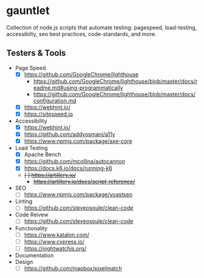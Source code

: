 # gauntlet

Collection of node.js scripts that automate testing: pagespeed, load-testing, accessibilty, seo best practices, code-standards, and more.

## Testers & Tools

- Page Speed
	- [x] https://github.com/GoogleChrome/lighthouse
    	- https://github.com/GoogleChrome/lighthouse/blob/master/docs/readme.md#using-programmatically
    	- https://github.com/GoogleChrome/lighthouse/blob/master/docs/configuration.md
  	- [x] https://webhint.io/
  	- [x] https://sitespeed.io
- Accessibility
    - [x] https://webhint.io/
    - [x] https://github.com/addyosmani/a11y
    - [x] https://www.npmjs.com/package/axe-core
- Load Testing
  - [x] Apache Bench
  - [x] https://github.com/mcollina/autocannon
  - [x] https://docs.k6.io/docs/running-k6
  - ~~[ ] https://artillery.io/~~
      - ~~https://artillery.io/docs/script-reference/~~
- SEO
  - [ ] https://www.npmjs.com/package/yoastseo
- Linting
  - [ ] https://github.com/steveosoule/clean-code
- Code Reivew
  - [ ] https://github.com/steveosoule/clean-code
- Functionality
  - [ ] https://www.katalon.com/
  - [ ] https://www.cypress.io/
  - [ ] https://nightwatchjs.org/
- Documentation
- Design
  - [ ] https://github.com/mapbox/pixelmatch
